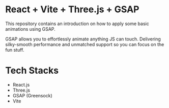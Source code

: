 # React + Vite + Three.js + GSAP

This repository contains an introduction on how to apply some basic animations using GSAP.

GSAP allows you to effortlessly animate anything JS can touch. Delivering silky-smooth performance and unmatched support so you can focus on the fun stuff.

<h1>Tech Stacks</h1>
<ul>
<li>React.js</li>
<li>Three.js</li>
<li>GSAP (Greensock)</li>
<li>Vite</li>
</ul>
